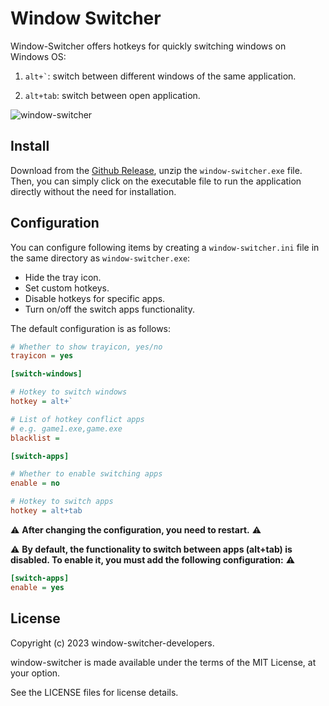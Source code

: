 # Window Switcher

Window-Switcher offers hotkeys for quickly switching windows on Windows OS:

1. ``` alt+` ```: switch between different windows of the same application.

2. ``` alt+tab ```: switch between open application.


![window-switcher](https://github.com/sigoden/window-switcher/assets/4012553/b3b1b5f0-5433-490b-81b3-c743b81d3236)

## Install

Download from the [Github Release](https://github.com/sigoden/windows-switcher/releases), unzip the `window-switcher.exe` file.  Then, you can simply click on the executable file to run the application directly without the need for installation.

## Configuration

You can configure following items by creating a `window-switcher.ini` file in the same directory as `window-switcher.exe`:

- Hide the tray icon.
- Set custom hotkeys.
- Disable hotkeys for specific apps.
- Turn on/off the switch apps functionality.

The default configuration is as follows:

```ini
# Whether to show trayicon, yes/no
trayicon = yes 

[switch-windows]

# Hotkey to switch windows
hotkey = alt+`

# List of hotkey conflict apps
# e.g. game1.exe,game.exe
blacklist =

[switch-apps]

# Whether to enable switching apps
enable = no

# Hotkey to switch apps
hotkey = alt+tab
```

⚠️ **After changing the configuration, you need to restart.** ⚠️


⚠️ **By default, the functionality to switch between apps (alt+tab) is disabled. To enable it, you must add the following configuration:** ⚠️

```ini
[switch-apps]
enable = yes
```

</details>

## License

Copyright (c) 2023 window-switcher-developers.

window-switcher is made available under the terms of the MIT License, at your option.

See the LICENSE files for license details.